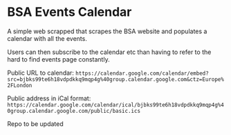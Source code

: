 # BSA Events Calendar

A simple web scrapped that scrapes the BSA website and populates a calendar
with all the events.

Users can then subscribe to the calendar etc than having to refer to the
hard to find events page constantly.

Public URL to calendar: `https://calendar.google.com/calendar/embed?src=bjbks99te6h18vdpdkkq9mqp4g%40group.calendar.google.com&ctz=Europe%2FLondon`

Public address in iCal format: `https://calendar.google.com/calendar/ical/bjbks99te6h18vdpdkkq9mqp4g%40group.calendar.google.com/public/basic.ics`

Repo to be updated
